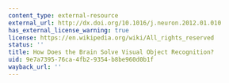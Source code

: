 ```yaml
---
content_type: external-resource
external_url: http://dx.doi.org/10.1016/j.neuron.2012.01.010
has_external_license_warning: true
license: https://en.wikipedia.org/wiki/All_rights_reserved
status: ''
title: How Does the Brain Solve Visual Object Recognition?
uid: 9e7a7395-76ca-4fb2-9354-b8be960d0b1f
wayback_url: ''
---
```

